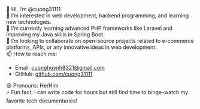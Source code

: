 👋 Hi, I’m @cuong31111  
👀 I’m interested in web development, backend programming, and learning new technologies.  
🌱 I’m currently learning advanced PHP frameworks like Laravel and improving my Java skills in Spring Boot.  
💞️ I’m looking to collaborate on open-source projects related to e-commerce platforms, APIs, or any innovative ideas in web development.  
📫 How to reach me:  
- Email: cuonghuynh8321@gmail.com   
- GitHub: [github.com/cuong31111](https://github.com/cuong31111)  

😄 Pronouns: He/Him  
⚡ Fun fact: I can write code for hours but still find time to binge-watch my favorite tech documentaries!  

